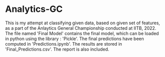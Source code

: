 # Analytics-GC
This is my attempt at classifying given data, based on given set of features, as a part of the Anlaytics General Championship conducted at IITB, 2022. 
The file named 'Final Model' contains the final model, which can be loaded in python using the library : 'Pickle'.
The final predictions have been computed in 'Predictions.ipynb'. The results are stored in 'Final_Predictions.csv'.
The report is also included.
